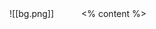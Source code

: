 <grid filter="blur(10px)" drag="100 100" drop="0 0" class="fullImage">
![[bg.png]]
</grid>

<grid drag="60 80" drop="20 10" style="margin-left: 40px; margin-top: 40px;" class="bg-with-back-color">

</grid>

<grid class="content bg-with-front-color" drag="60 80" drop="20 10" pad="40px 60px"   align="left"   style="z-index: 999;" >
<grid class="bg-with-back-color" drag="2 20" drop="0 5"></grid>
<% content %>
</grid>